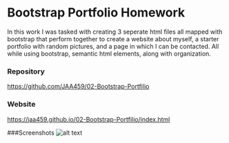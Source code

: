 # Bootstrap Portfolio Homework
In this work I was tasked with creating 3 seperate html files all mapped with bootstrap that perform together to create a website about myself, a starter portfolio with random pictures, and a page in which I can be contacted. All while using bootstrap, semantic html elements, along with organization.

### Repository 
https://github.com/JAA459/02-Bootstrap-Portfilio

### Website
https://jaa459.github.io/02-Bootstrap-Portfilio/index.html

###Screenshots
![alt text](https://jaa459.github.io/02-Bootstrap-portilio/images/About-page.png)
